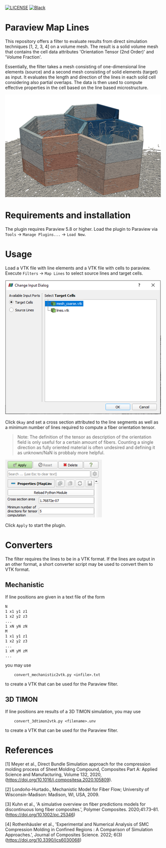 [![LICENSE](https://black.readthedocs.io/en/stable/_static/license.svg)](https://raw.github.com/nilsmeyerkit/fiberoripy/master/LICENSE)
[![Black](https://img.shields.io/badge/code%20style-black-000000.svg)](https://github.com/psf/black)

# Paraview Map Lines
This repository offers a filter to evaluate results from direct simulation techniques [1, 2, 3, 4] on a volume mesh. The result is a solid volume mesh that contains the cell data attributes 'Orientation Tensor (2nd Order)' and 'Volume Fraction'.

Essentially, the filter takes a mesh consisting of one-dimensional line elements (source) and a second mesh consisting of solid elements (target) as input. It evaluates the length and direction of the lines in each solid cell considering also partial overlaps. The data is then used to compute effective properties in the cell based on the line based microstructure.

![result](doc/result.png)

# Requirements and installation
The plugin requires Paraview 5.8 or higher. Load the plugin to Paraview via `Tools` -> `Manage Plugins...` -> `Load New`.

# Usage
Load a VTK file with line elements and a VTK file with cells to paraview. Execute `Filters` -> `Map Lines` to select source lines and target cells. 

![selection](doc/selection.png)

Click `Okay` and set a cross section attributed to the line segments as well as a minimum number of lines required to compute a fiber orientation tensor. 

> Note: The definition of the tensor as description of the orientation field is only useful for a certain amount of fibers. Counting a single direction as fully oriented material is often undesired and defining it as unknown/NaN is probbaly more helpful.

![properties](doc/properties.png)

Click `Apply` to start the plugin.

# Converters

The filter requires the lines to be in a VTK format. If the lines are output in an other format, a short converter script may be used to convert them to VTK format.  

## Mechanistic
If line positions are given in a text file of the form
```
N
1 x1 y1 z1
1 x2 y2 z3
...
1 xN yN zN
M
1 x1 y1 z1
1 x2 y2 z3
...
1 xM yM zM
...
```
you may use 

        convert_mechanistic2vtk.py <infile>.txt
        
to create a VTK that can be used for the Paraview filter.

## 3D TIMON 
If line positions are results of a 3D TIMON simulation, you may use 

        convert_3dtimon2vtk.py <filename>.unv 

to create a VTK that can be used for the Paraview filter.

# References
[1] Meyer et al., Direct Bundle Simulation approach for the compression molding process of Sheet Molding Compound, Composites Part A: Applied Science and Manufacturing, Volume 132,
2020,(https://doi.org/10.1016/j.compositesa.2020.105809).

[2] Londoño-Hurtado., Mechanistic Model for Fiber Flow; University of Wisconsin-Madison: Madison, WI, USA, 2009.

[3] Kuhn et al., 'A simulative overview on fiber predictions models for discontinuous long fiber composites.', Polymer Composites. 2020;41:73–81. (https://doi.org/10.1002/pc.25346)

[4] Rothenhäusler et al., 'Experimental and Numerical Analysis of SMC Compression Molding in Confined Regions : A Comparison of Simulation Approaches.', Journal of Composites Science. 2022; 6(3) (https://doi.org/10.3390/jcs6030068)
